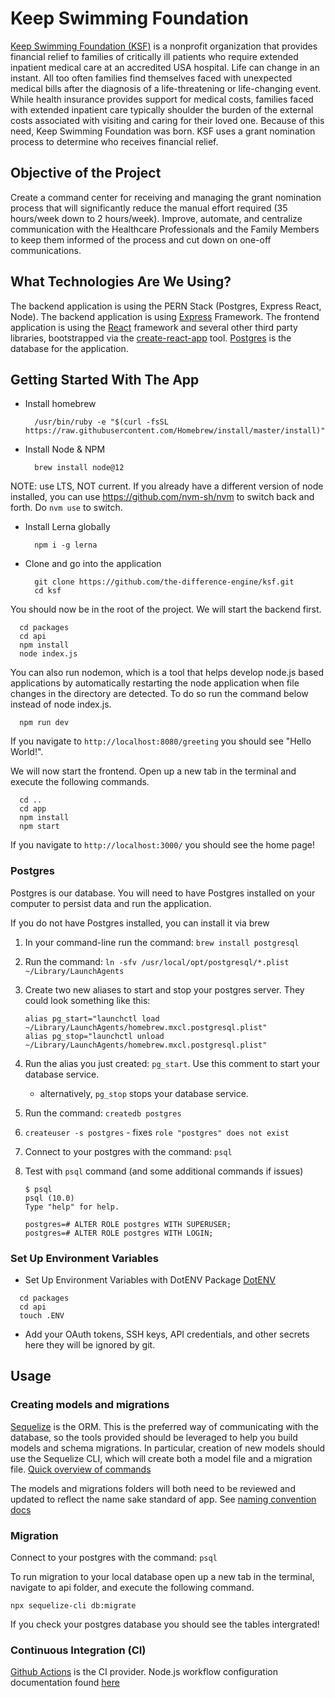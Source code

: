 # Keep Swimming Foundation

[Keep Swimming Foundation (KSF)](https://www.keepswimmingfoundation.org/) is a nonprofit organization that provides financial relief to families of critically ill patients who require extended inpatient medical care at an accredited USA hospital. Life can change in an instant. All too often families find themselves faced with unexpected medical bills after the diagnosis of a life-threatening or life-changing event. While health insurance provides support for medical costs, families faced with extended inpatient care typically shoulder the burden of the external costs associated with visiting and caring for their loved one. Because of this need, Keep Swimming Foundation was born. KSF uses a grant nomination process to determine who receives financial relief.

## Objective of the Project

Create a command center for receiving and managing the grant nomination process that will significantly reduce the manual effort required (35 hours/week down to 2 hours/week). Improve, automate, and centralize communication with the Healthcare Professionals and the Family Members to keep them informed of the process and cut down on one-off communications.

## What Technologies Are We Using?

The backend application is using the PERN Stack (Postgres, Express React, Node). The backend application is using [Express](https://expressjs.com/) Framework. The frontend application is using the [React](https://reactjs.org/) framework and several other third party libraries, bootstrapped via the [create-react-app](https://github.com/facebook/create-react-app) tool. [Postgres](https://www.postgresql.org/) is the database for the application.

## Getting Started With The App

- Install homebrew

        /usr/bin/ruby -e "$(curl -fsSL https://raw.githubusercontent.com/Homebrew/install/master/install)"

- Install Node & NPM

        brew install node@12

NOTE: use LTS, NOT current. If you already have a different version of node installed, you can use https://github.com/nvm-sh/nvm to switch back and forth. Do `nvm use` to switch.

- Install Lerna globally

        npm i -g lerna

- Clone and go into the application

        git clone https://github.com/the-difference-engine/ksf.git
        cd ksf

You should now be in the root of the project. We will start the backend first.

```
  cd packages
  cd api
  npm install
  node index.js 
```
You can also run nodemon, which is a tool that helps develop node.js based applications by automatically restarting the node application when file changes in the directory are detected. To do so run the command below instead of node index.js.

```
  npm run dev
```

If you navigate to `http://localhost:8080/greeting` you should see "Hello World!".

We will now start the frontend. Open up a new tab in the terminal and execute the following commands.

```
  cd ..
  cd app
  npm install
  npm start
```

If you navigate to `http://localhost:3000/` you should see the home page!

### Postgres

Postgres is our database. You will need to have Postgres installed on your computer to persist data and run the application.

If you do not have Postgres installed, you can install it via brew

1. In your command-line run the command: `brew install postgresql`
2. Run the command: `ln -sfv /usr/local/opt/postgresql/*.plist ~/Library/LaunchAgents`
3. Create two new aliases to start and stop your postgres server. They could look something like this:

   ```
   alias pg_start="launchctl load ~/Library/LaunchAgents/homebrew.mxcl.postgresql.plist"
   alias pg_stop="launchctl unload ~/Library/LaunchAgents/homebrew.mxcl.postgresql.plist"
   ```

4. Run the alias you just created: `pg_start`. Use this comment to start your database service.
   - alternatively, `pg_stop` stops your database service.
5. Run the command: `createdb postgres`
6. `createuser -s postgres` - fixes `role "postgres" does not exist`
7. Connect to your postgres with the command: `psql`
8. Test with `psql` command (and some additional commands if issues)

   ```
   $ psql
   psql (10.0)
   Type "help" for help.

   postgres=# ALTER ROLE postgres WITH SUPERUSER;
   postgres=# ALTER ROLE postgres WITH LOGIN;
   ```

### Set Up Environment Variables

- Set Up Environment Variables with DotENV Package [DotENV](https://www.npmjs.com/package/dotenv)

```
  cd packages
  cd api
  touch .ENV
```

- Add your OAuth tokens, SSH keys, API credentials, and other secrets here they will be ignored by git.

## Usage

### Creating models and migrations

[Sequelize](https://sequelize.org/master/manual/migrations.html) is the ORM. This is the preferred way of communicating with the database, so the tools provided should be leveraged to help you build models and schema migrations. In particular, creation of new models should use the Sequelize CLI, which will create both a model file and a migration file. [Quick overview of commands](docs/sequelize-cli_shortcut.md)

The models and migrations folders will both need to be reviewed and updated to reflect the name sake standard of app. See [naming convention docs](docs/database_naming_convention.md)

### Migration

Connect to your postgres with the command: `psql`

To run migration to your local database open up a new tab in the terminal, navigate to api folder, and execute the following command.

```
npx sequelize-cli db:migrate
```

If you check your postgres database you should see the tables intergrated!

### Continuous Integration (CI)

[Github Actions](https://docs.github.com/en/actions/building-and-testing-code-with-continuous-integration) is the CI provider. Node.js workflow configuration documentation found [here](https://docs.github.com/en/actions/language-and-framework-guides/using-nodejs-with-github-actions)
